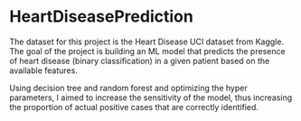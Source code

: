 # HeartDiseasePrediction

The dataset for this project is the Heart Disease UCI dataset from Kaggle. The goal of the project is building an ML model that predicts the presence of heart disease (binary classification) in a given patient based on the available features.

Using decision tree and random forest and optimizing the hyper parameters, I aimed to increase the sensitivity of the model, thus increasing the proportion of actual positive cases that are correctly identified.
